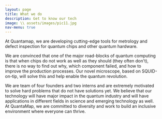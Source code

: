 ```yaml
---
layout: page
title: What we do
description: Get to know our tech
image: \\ assets/images/pic11.jpg
nav-menu: true
---
```


At Quantamap, we are developing cutting-edge tools for metrology and defect inspection for quantum chips and other quantum hardware.

We are convinced that one of the major road-blocks of quantum computing is that when chips do not work as well as they should (they often don't), there is no way to find out why, which component failed, and how to improve the production processes. Our novel microscope, based on SQUID-on-tip, will solve this and help enable the quantum revolution.

We are team of four founders and two interns and are extremely motivated to solve hard problems that do not have solutions yet. We believe that our technology will have major impact in the quantum industry and will have applications in different fields in science and emerging technology as well. At QuantaMap, we are committed to diversity and work to build an inclusive environment where everyone can thrive. 

